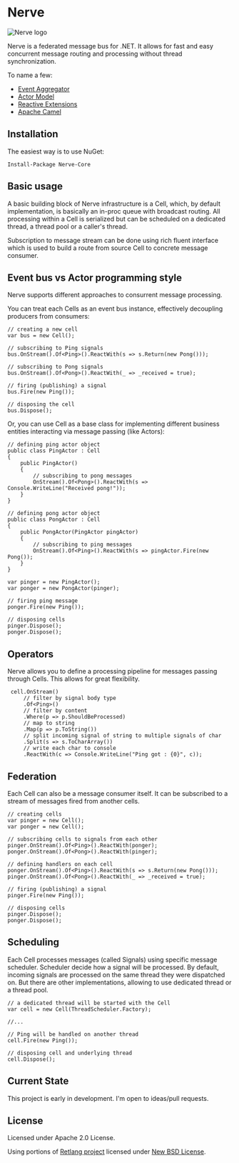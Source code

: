 Nerve
=====

![Nerve logo](http://i.kostassoid.com/nerve/logo.png)

Nerve is a federated message bus for .NET. It allows for fast and easy concurrent message routing and processing without thread synchronization.

To name a few:
* [Event Aggregator](http://martinfowler.com/eaaDev/EventAggregator.html)
* [Actor Model](http://en.wikipedia.org/wiki/Actor_model)
* [Reactive Extensions](https://rx.codeplex.com/)
* [Apache Camel](https://camel.apache.org/)

Installation
------------

The easiest way is to use NuGet:

    Install-Package Nerve-Core

Basic usage
-----------

A basic building block of Nerve infrastructure is a Cell, which, by default implementation, is basically an in-proc queue with broadcast routing. All processing within a Cell is serialized but can be scheduled on a dedicated thread, a thread pool or a caller's thread.

Subscription to message stream can be done using rich fluent interface which is used to build a route from source Cell to concrete message consumer.

Event bus vs Actor programming style
------------------------------------

Nerve supports different approaches to consurrent message processing.

You can treat each Cells as an event bus instance, effectively decoupling producers from consumers:

    // creating a new cell
    var bus = new Cell();
    
    // subscribing to Ping signals
    bus.OnStream().Of<Ping>().ReactWith(s => s.Return(new Pong()));
    
    // subscribing to Pong signals
    bus.OnStream().Of<Pong>().ReactWith(_ => _received = true);
    
    // firing (publishing) a signal
    bus.Fire(new Ping());
    
    // disposing the cell
    bus.Dispose();
    
Or, you can use Cell as a base class for implementing different business entities interacting via message passing (like Actors):

    // defining ping actor object
    public class PingActor : Cell
    {
        public PingActor()
        {
            // subscribing to pong messages
            OnStream().Of<Pong>().ReactWith(s => Console.WriteLine("Received pong!"));
        }
    }

    // defining pong actor object
    public class PongActor : Cell
    {
        public PongActor(PingActor pingActor)
        {
            // subscribing to ping messages
            OnStream().Of<Ping>().ReactWith(s => pingActor.Fire(new Pong());
        }
    }
    
    var pinger = new PingActor();
    var ponger = new PongActor(pinger);
    
    // firing ping message
    ponger.Fire(new Ping());
    
    // disposing cells
    pinger.Dispose();
    ponger.Dispose();

Operators
---------

Nerve allows you to define a processing pipeline for messages passing through Cells. This allows for great flexibility.

     cell.OnStream()
         // filter by signal body type
         .Of<Ping>()
         // filter by content
         .Where(p => p.ShouldBeProcessed)
         // map to string
         .Map(p => p.ToString())
         // split incoming signal of string to multiple signals of char
         .Split(s => s.ToCharArray())
         // write each char to console
         .ReactWith(c => Console.WriteLine("Ping got : {0}", c));

Federation
----------

Each Cell can also be a message consumer itself. It can be subscribed to a stream of messages fired from another cells.

    // creating cells
    var pinger = new Cell();
    var ponger = new Cell();

    // subscribing cells to signals from each other
    pinger.OnStream().Of<Ping>().ReactWith(ponger);
    ponger.OnStream().Of<Pong>().ReactWith(pinger);

    // defining handlers on each cell
    ponger.OnStream().Of<Ping>().ReactWith(s => s.Return(new Pong()));
    pinger.OnStream().Of<Pong>().ReactWith(_ => _received = true);

    // firing (publishing) a signal
    pinger.Fire(new Ping());
    
    // disposing cells
    pinger.Dispose();
    ponger.Dispose();

Scheduling
----------

Each Cell processes messages (called Signals) using specific message scheduler. Scheduler decide how a signal will be processed. By default, incoming signals are processed on the same thread they were dispatched on. But there are other implementations, allowing to use dedicated thread or a thread pool.

    // a dedicated thread will be started with the Cell
    var cell = new Cell(ThreadScheduler.Factory);

    //...

    // Ping will be handled on another thread
    cell.Fire(new Ping());

    // disposing cell and underlying thread
    cell.Dispose();

Current State
-------------

This project is early in development. I'm open to ideas/pull requests.

License
-------
Licensed under Apache 2.0 License.

Using portions of [Retlang project](https://code.google.com/p/retlang/) licensed under [New BSD License](http://opensource.org/licenses/BSD-3-Clause).
